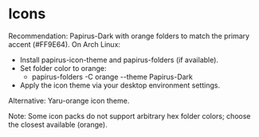 # Icons

Recommendation: Papirus-Dark with orange folders to match the primary accent (#FF9E64). On Arch Linux:

- Install papirus-icon-theme and papirus-folders (if available).
- Set folder color to orange:
  - papirus-folders -C orange --theme Papirus-Dark
- Apply the icon theme via your desktop environment settings.

Alternative: Yaru-orange icon theme.

Note: Some icon packs do not support arbitrary hex folder colors; choose the closest available (orange).
